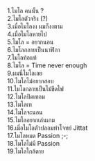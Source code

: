 1.ไมโล คนนั้น ?  
2.ไมโลตัวจริง (?)  
3.เมื่อไมโลงง ผมก็งงตาม  
4.เมื่อไมโลหายไป  
5.ไมโล = อยากนอน  
6.ไมโลกลายเป็นนาฬิกา  
7.ไมโลท้อแท้  
8.ไมโล = Time never enough  
9.ผมนี่ไมโลเลย  
10.ไมโลไม่อยากสอบ  
11.ไมโลกลายเป็นไม้ขีดไฟ  
12.ไมโลปิดเทอม  
13.ไมโลเท  
14.ไมโลจะนอน  
15.ไมโลอยากเล่นเกม  
16.เมื่อไมโลตัวปลอมทำโจทย์ Jittat  
17.ไมโลหมด Passion ;-;  
18.ไมโลไม่มี Passion  
19.ไมโลใกล้ตาย
